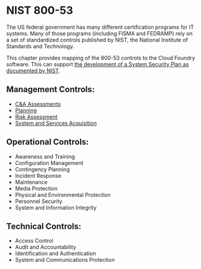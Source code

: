 # NIST 800-53

The US federal government has many different certification programs for IT systems. Many of those programs (including FISMA and FEDRAMP) rely on a set of standardized controls published by NIST, the National Institute of Standards and Technology.

This chapter provides mapping of the 800-53 controls to the Cloud Foundry software. This can support [the development of a System Security Plan as documented by NIST](http://csrc.nist.gov/publications/nistpubs/800-18-Rev1/sp800-18-Rev1-final.pdf).

## Management Controls:
* [C&A Assessments](federal/800-53/ca-assessments.md)
* [Planning](federal/800-53/planning.md)
* [Risk Assessment](federal/800-53/risk-assessment.md)
* [System and Services Acquisition](federal/800-53/acquisition.md)

## Operational Controls:
* Awareness and Training
* Configuration Management
* Contingency Planning
* Incident Response
* Maintenance
* Media Protection
* Physical and Environmental Protection
* Personnel Security
* System and Information Integrity

## Technical Controls:
* Access Control
* Audit and Accountability
* Identification and Authentication
* System and Communications Protection

